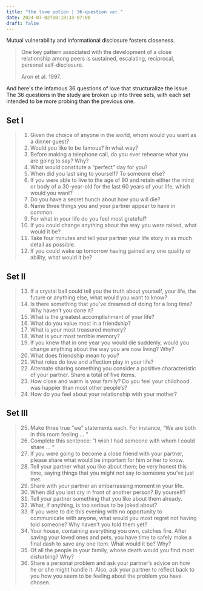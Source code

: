 ```yaml
---
title: "the love potion | 36-question ver."
date: 2024-07-02T10:18:33-07:00
draft: false
---
```


Mutual vulnerability and informational disclosure fosters closeness.

> One key pattern associated with the development of a close relationship among peers is sustained, escalating, reciprocal, personal self-disclosure.
>
> Aron et al. 1997.

And here's the infamous 36 questions of love that structuralize the issue. The 36 questions in the study are broken up into three sets, with each set intended to be more probing than the previous one.

## Set I

> 1. Given the choice of anyone in the world, whom would you want as a dinner guest?
> 2. Would you like to be famous? In what way?
> 3. Before making a telephone call, do you ever rehearse what you are going to say? Why?
> 4. What would constitute a “perfect” day for you?
> 5. When did you last sing to yourself? To someone else?
> 6. If you were able to live to the age of 90 and retain either the mind or body of a 30-year-old for the last 60 years of your life, which would you want?
> 7. Do you have a secret hunch about how you will die?
> 8. Name three things you and your partner appear to have in common.
> 9. For what in your life do you feel most grateful?
> 10. If you could change anything about the way you were raised, what would it be?
> 11. Take four minutes and tell your partner your life story in as much detail as possible.
> 12. If you could wake up tomorrow having gained any one quality or ability, what would it be?

## Set II

> 13. If a crystal ball could tell you the truth about yourself, your life, the future or anything else, what would you want to know?
> 14. Is there something that you’ve dreamed of doing for a long time? Why haven’t you done it?
> 15. What is the greatest accomplishment of your life?
> 16. What do you value most in a friendship?
> 17. What is your most treasured memory?
> 18. What is your most terrible memory?
> 19. If you knew that in one year you would die suddenly, would you change anything about the way you are now living? Why?
> 20. What does friendship mean to you?
> 21. What roles do love and affection play in your life?
> 22. Alternate sharing something you consider a positive characteristic of your partner. Share a total of five items.
> 23. How close and warm is your family? Do you feel your childhood was happier than most other people’s?
> 24. How do you feel about your relationship with your mother?

## Set III

> 25. Make three true “we” statements each. For instance, “We are both in this room feeling ... “
> 26. Complete this sentence: “I wish I had someone with whom I could share ... “
> 27. If you were going to become a close friend with your partner, please share what would be important for him or her to know.
> 28. Tell your partner what you like about them; be very honest this time, saying things that you might not say to someone you’ve just met.
> 29. Share with your partner an embarrassing moment in your life.
> 30. When did you last cry in front of another person? By yourself?
> 31. Tell your partner something that you like about them already.
> 32. What, if anything, is too serious to be joked about?
> 33. If you were to die this evening with no opportunity to communicate with anyone, what would you most regret not having told someone? Why haven’t you told them yet?
> 34. Your house, containing everything you own, catches fire. After saving your loved ones and pets, you have time to safely make a final dash to save any one item. What would it be? Why?
> 35. Of all the people in your family, whose death would you find most disturbing? Why?
> 36. Share a personal problem and ask your partner’s advice on how he or she might handle it. Also, ask your partner to reflect back to you how you seem to be feeling about the problem you have chosen.

